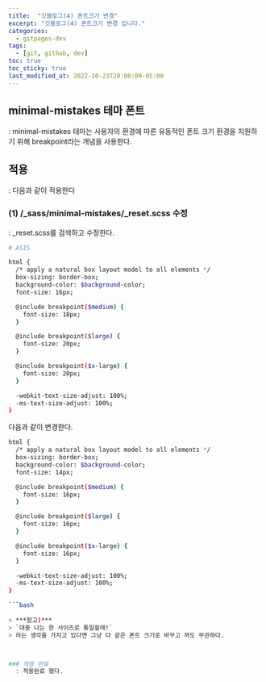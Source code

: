 ```yaml
---
title:  "깃블로그(4) 폰트크기 변경"
excerpt: "깃블로그(4) 폰트크기 변경 입니다."
categories:
  - gitpages-dev
tags:
  - [git, github, dev]
toc: true
toc_sticky: true
last_modified_at: 2022-10-23T20:00:00-05:00
---
```


## minimal-mistakes 테마 폰트
  : minimal-mistakes 테마는 사용자의 환경에 따른 유동적인 폰트 크기 환경을 지원하기 위해 breakpoint라는 개념을 사용한다.

## 적용
  : 다음과 같이 적용한다

### (1) /_sass/minimal-mistakes/_reset.scss 수정
  : _reset.scss를 검색하고 수정한다.

```bash
# ASIS

html {
  /* apply a natural box layout model to all elements */
  box-sizing: border-box;
  background-color: $background-color;
  font-size: 16px;

  @include breakpoint($medium) {
    font-size: 18px;
  }

  @include breakpoint($large) {
    font-size: 20px;
  }

  @include breakpoint($x-large) {
    font-size: 20px;
  }

  -webkit-text-size-adjust: 100%;
  -ms-text-size-adjust: 100%;
}

```
  
다음과 같이 변경한다.  
  
```bash
html {
  /* apply a natural box layout model to all elements */
  box-sizing: border-box;
  background-color: $background-color;
  font-size: 14px;

  @include breakpoint($medium) {
    font-size: 16px;
  }

  @include breakpoint($large) {
    font-size: 16px;
  }

  @include breakpoint($x-large) {
    font-size: 16px;
  }

  -webkit-text-size-adjust: 100%;
  -ms-text-size-adjust: 100%;
}

```bash
  
> ***참고)***  
> `대충 나는 한 사이즈로 통일할래!`  
> 라는 생각을 가지고 있다면 그냥 다 같은 폰트 크기로 바꾸고 꺼도 무관하다.



### 적용 완료
  : 적용완료 했다.
